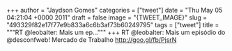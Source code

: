 
+++
author = "Jaydson Gomes"
categories = ["tweet"]
date = "Thu May 05 04:21:04 +0000 2011"
draft = false
image = "{TWEET_IMAGE}"
slug = "493329f82e17f77e9b833a6c6b3af73b60249795"
tags = ["tweet"]
title = """RT @leobalter: Mais um ep..."""
+++
RT @leobalter: Mais um episódio do @desconfweb! Mercado de Trabalho http://goo.gl/fb/PjsrN
